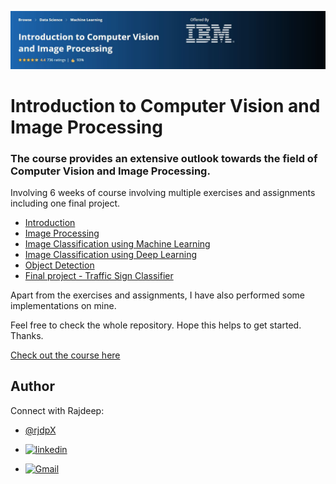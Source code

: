 
![Introduction to Computer Vision and Image Processing](https://github.com/rjdpX/IBM-Computer-Vision/blob/master/_data/IBM_Computer_Vision.JPG "Introduction to Computer Vision and Image Processing")

# Introduction to Computer Vision and Image Processing

### The course provides an extensive outlook towards the field of Computer Vision and Image Processing.

Involving 6 weeks of course involving multiple exercises and assignments including one final project.

-   [Introduction](https://github.com/rjdpX/IBM-Computer-Vision/tree/master/Week%201%20%5B%20Introduction%20to%20Computer%20Vision%20%5D)
-   [Image Processing](https://github.com/rjdpX/IBM-Computer-Vision/tree/master/Week%202%20%5B%20Image%20Processing%20with%20OpenCV%20and%20Pillow%20%5D)
-   [Image Classification using Machine Learning](https://github.com/rjdpX/IBM-Computer-Vision/tree/master/Week%203%20%5B%20Machine%20Learning%20Image%20Classification%20%5D)
-   [Image Classification using Deep Learning](https://github.com/rjdpX/IBM-Computer-Vision/tree/master/Week%204%20%5B%20Neural%20Networks%20and%20Deep%20Learning%20for%20Image%20Classification%20%5D)
-   [Object Detection](https://github.com/rjdpX/IBM-Computer-Vision/tree/master/Week%205%20%5B%20Object%20Detection%20%5D)
-   [Final project - Traffic Sign Classifier](https://github.com/rjdpX/IBM-Computer-Vision/tree/master/Week%206%20%5B%20Project%20Case%20-%20Traffic%20Sign%20Classification%20%5D)

Apart from the exercises and assignments, I have also performed some implementations on mine. 

Feel free to check the whole repository. Hope this helps to get started. Thanks. 

[Check out the course here](https://www.coursera.org/learn/introduction-computer-vision-watson-opencv)


## Author
Connect with Rajdeep:

- [@rjdpX](https://github.com/rjdpX/rjdpX)

- [![linkedin](https://img.shields.io/badge/linkedin-0A66C2?style=for-the-badge&logo=linkedin&logoColor=white)](https://www.linkedin.com/in/rajdeepforreal/)

- [![Gmail](https://img.shields.io/badge/Gmail-D14836?style=for-the-badge&logo=gmail&logoColor=white)](https://mail.google.com/mail/u/0/?tab=rm&ogbl#inbox)

